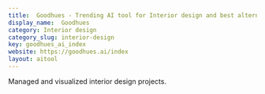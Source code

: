 ```yaml
---
title:  Goodhues - Trending AI tool for Interior design and best alternatives
display_name:  Goodhues
category: Interior design
category_slug: interior-design
key: goodhues_ai_index
website: https://goodhues.ai/index
layout: aitool
---
```


Managed and visualized interior design projects.
